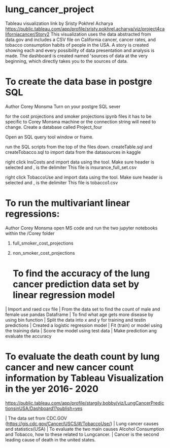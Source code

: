 # lung_cancer_project


Tableau visualization link
by Sristy Pokhrel Acharya
https://public.tableau.com/app/profile/sristy.pokhrel.acharya/viz/project4californiacancer/Story2
This visualization uses the data abstracted from data.gov and includes a CSV file on California cancer, cancer rates, and tobacco consumption habits of people in the USA. A story is created showing each and every possibility of data presentation and analysis is made. The dashboard is created named 'sources of data at the very beginning, which directly takes you to the sources of data. 

# To create the data base in postgre SQL
Author Corey Monsma
Turn on your postgre SQL sever

for the cost projections and smoker projections ipynb files it has to be specific to Corey Monsma machine or the connection string will need to change.
Create a database called Project_four

Open an SQL query tool window or frame.

  run the SQL scripts from the top of the files down.  createTable.sql and createTobacco.sql
  to import data from the datasources in kaggle

  right click InsCosts and import data using the tool. Make sure header is selected and , is the delimiter
   This file is insurance_full_set.csv

  right click TobaccoUse and import data using the tool. Make sure header is selected and , is the delimiter
   This file is tobacco1.csv 

# To run the multivariant linear regressions:
Author Corey Monsma
open MS code and run the two jupyter notebooks within the /Corey folder
1. full_smoker_cost_projections
2. non_smoker_cost_projections

   # To find the accuracy of the lung cancer prediction data set by linear regression model
   
  |  Import and raed csv file
  |  From the data set to find the count of male and female use pandas Dataframe
  | To find what age gets more disease by using bin function
  | Split the data into x and y for training and testin predictions
  | Created a logistic regression model
  | Fit (train) or model using the training data
  | Score the model using test data
  | Make prediction ang evaluate the accuracy

  # To evaluate the death count by lung cancer and new cancer count information by Tableau Visualization in the yer 2016- 2020
https://public.tableau.com/app/profile/stargily.bobby/viz/LungCancerPredictionsinUSA/Dashboard1?publish=yes

| The data set from CDC.GOV  (https://gis.cdc.gov/Cancer/USCS/#/TobaccoUse/)
| Lung cancer causes and statistics(USA)
| To evaluate the two main causes Alcohol Consumption and Tobacco, how to these related to Lungcancer.
| Cancer is the second leading cause of death in the united states.


  
  
  
